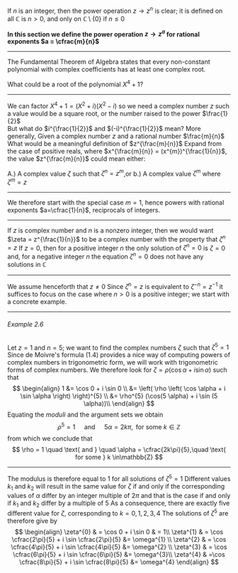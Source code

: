 If $n$ is an integer, then the power operation $z \to z^{n}$ is clear;
	it is defined on all $\mathbb{C}$ is $n > 0$, 
		and only on $\mathbb{C} \setminus \{ 0 \}$ if $n\leq 0$ 

**In this section we define the power operation $z \to z^{a}$ for rational exponents $a = \cfrac{m}{n}$** 
***
The Fundamental Theorem of Algebra states 
	that every non-constant polynomial 
		with complex coefficients has 
			at least one complex root. 

What could be a root of the polynomial $X^{4}+1$?
***
We can factor $X^{4}+1 = (X^{2}+i)(X^{2}-i)$
	so we need a complex number $z$ 
		such a value would be a square root,
				or the number raised to the power $\frac{1}{2}$  
But what do $i^{\frac{1}{2}}$ and $(-i)^{\frac{1}{2}}$ mean?
More generally, 
	Given a complex number $z$ and a rational number $\frac{m}{n}$ 
		What would be a meaningful definition of $z^{\frac{m}{n}}$ 
Expand from the case of positive reals,
	where $x^{\frac{m}{n}} = (x^{m})^{\frac{1}{n}}$, 
		the value $z^{\frac{m}{n}}$ could mean either:

A.) A complex value $\zeta$ such that $\zeta^{n}=z^{m}$,or
b.) A complex value $\zeta^{m}$ where $\zeta^{m} = z$ 
***
We therefore start with the special case $m=1$, 
	hence powers with rational exponents $a=\cfrac{1}{n}$, 
		reciprocals of integers.
***
If $z$ is complex number and $n$ is a nonzero integer, 
	then we would want $\zeta = z^{\frac{1}{n}}$ to be a complex number 
		with the property that $\zeta^{n} = z$
If $z = 0$, 
	then for a positive integer $n$ 
		the only solution of $\zeta^{n} = 0$ 
			is $\zeta = 0$
and, for a negative integer $n$
	the equation $\zeta^{n} = 0$ does not have any solutions in $\mathbb{C}$
***
We assume henceforth that $z \ne 0$ 
Since $\zeta^{n} = z$ is equivalent to $\zeta^{-n} = z^{-1}$
	it suffices to focus on the case 
		where $n>0$ is a positive integer;
we start with a concrete example.
***
###### Example 2.6
Let $z = 1$ and $n=5$;
	we want to find the complex numbers $\zeta$ 
		such that $\zeta^{5} = 1$
Since de Moivre's formula $(1.4)$ provides a nice way of 
	computing powers of complex numbers in trigonometric form,
		we will work with trigonometric forms of complex numbers.
We therefore look for $\zeta = \rho(\cos \alpha + i \sin \alpha)$ such that
$$
\begin{align}
1 &= \cos 0 + i \sin 0 \\
&= \left( \rho \left( \cos \alpha + i \sin \alpha \right) \right)^{5} \\
&= \rho^{5} (\cos(5 \alpha) + i \sin (5 \alpha))\\ 
\end{align}
$$
Equating the *moduli* and the argument sets we obtain
$$
\rho^{5} = 1 \quad \text{ and } \quad 5\alpha = 2k\pi, \text{ for some } k \in\mathbb{Z}
$$
from which we conclude that 
$$
\rho = 1 \quad
\text{ and } \quad
\alpha = \cfrac{2k\pi}{5},\quad
\text{ for some } k \in\mathbb{Z}
$$
***
The modulus is therefore equal to $1$ for all solutions of $\zeta^{5} = 1$
Different values $k_{1}$ and $k_{2}$ 
    will result in the same value for $\zeta$ 
	    if and only if the corresponding values of $\alpha$ differ by an integer multiple of $2\pi$
and that is the case if and only if $k_{1}$ and $k_{2}$ differ by a multiple of $5$
As a consequence,
	there are exactly five different value for $\zeta$,
		corresponding to $k = 0, 1, 2, 3, 4$
The solutions of $\zeta^{5}$ are therefore give by 
$$
\begin{align}
\zeta^{0} & = \cos 0 + i  \sin 0 & = 1\\
\zeta^{1} & = \cos \cfrac{2\pi}{5} + i \sin \cfrac{2\pi}{5} &= \omega^{1} \\
\zeta^{2} & = \cos \cfrac{4\pi}{5} + i \sin \cfrac{4\pi}{5} &= \omega^{2} \\
\zeta^{3} & = \cos \cfrac{6\pi}{5} + i \sin \cfrac{6\pi}{5} &= \omega^{3}\\
\zeta^{4} & =\cos \cfrac{8\pi}{5} + i \sin \cfrac{8\pi}{5} &= \omega^{4}
\end{align}
$$












